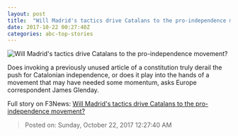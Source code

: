 ```yaml
---
layout: post
title:  "Will Madrid's tactics drive Catalans to the pro-independence movement?"
date: 2017-10-22 00:27:40Z
categories: abc-top-stories
---
```


![Will Madrid's tactics drive Catalans to the pro-independence movement?](http://www.abc.net.au/news/image/9073852-1x1-700x700.jpg)

Does invoking a previously unused article of a constitution truly derail the push for Catalonian independence, or does it play into the hands of a movement that may have needed some momentum, asks Europe correspondent James Glenday.


Full story on F3News: [Will Madrid's tactics drive Catalans to the pro-independence movement?](http://www.f3nws.com/n/FcmkB)

> Posted on: Sunday, October 22, 2017 12:27:40 AM
